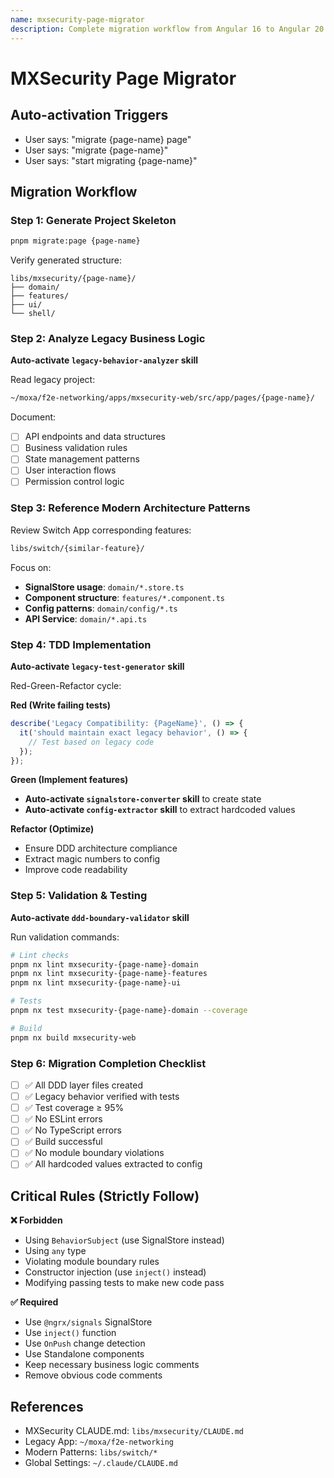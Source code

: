 ```yaml
---
name: mxsecurity-page-migrator
description: Complete migration workflow from Angular 16 to Angular 20 with DDD architecture and SignalStore
---
```


# MXSecurity Page Migrator

## Auto-activation Triggers
- User says: "migrate {page-name} page"
- User says: "migrate {page-name}"
- User says: "start migrating {page-name}"

## Migration Workflow

### Step 1: Generate Project Skeleton
```bash
pnpm migrate:page {page-name}
```

Verify generated structure:
```
libs/mxsecurity/{page-name}/
├── domain/
├── features/
├── ui/
└── shell/
```

### Step 2: Analyze Legacy Business Logic
**Auto-activate `legacy-behavior-analyzer` skill**

Read legacy project:
```bash
~/moxa/f2e-networking/apps/mxsecurity-web/src/app/pages/{page-name}/
```

Document:
- [ ] API endpoints and data structures
- [ ] Business validation rules
- [ ] State management patterns
- [ ] User interaction flows
- [ ] Permission control logic

### Step 3: Reference Modern Architecture Patterns
Review Switch App corresponding features:
```bash
libs/switch/{similar-feature}/
```

Focus on:
- **SignalStore usage**: `domain/*.store.ts`
- **Component structure**: `features/*.component.ts`
- **Config patterns**: `domain/config/*.ts`
- **API Service**: `domain/*.api.ts`

### Step 4: TDD Implementation
**Auto-activate `legacy-test-generator` skill**

Red-Green-Refactor cycle:

**Red (Write failing tests)**
```typescript
describe('Legacy Compatibility: {PageName}', () => {
  it('should maintain exact legacy behavior', () => {
    // Test based on legacy code
  });
});
```

**Green (Implement features)**
- **Auto-activate `signalstore-converter` skill** to create state
- **Auto-activate `config-extractor` skill** to extract hardcoded values

**Refactor (Optimize)**
- Ensure DDD architecture compliance
- Extract magic numbers to config
- Improve code readability

### Step 5: Validation & Testing
**Auto-activate `ddd-boundary-validator` skill**

Run validation commands:
```bash
# Lint checks
pnpm nx lint mxsecurity-{page-name}-domain
pnpm nx lint mxsecurity-{page-name}-features
pnpm nx lint mxsecurity-{page-name}-ui

# Tests
pnpm nx test mxsecurity-{page-name}-domain --coverage

# Build
pnpm nx build mxsecurity-web
```

### Step 6: Migration Completion Checklist

- [ ] ✅ All DDD layer files created
- [ ] ✅ Legacy behavior verified with tests
- [ ] ✅ Test coverage ≥ 95%
- [ ] ✅ No ESLint errors
- [ ] ✅ No TypeScript errors
- [ ] ✅ Build successful
- [ ] ✅ No module boundary violations
- [ ] ✅ All hardcoded values extracted to config

## Critical Rules (Strictly Follow)

**❌ Forbidden**
- Using `BehaviorSubject` (use SignalStore instead)
- Using `any` type
- Violating module boundary rules
- Constructor injection (use `inject()` instead)
- Modifying passing tests to make new code pass

**✅ Required**
- Use `@ngrx/signals` SignalStore
- Use `inject()` function
- Use `OnPush` change detection
- Use Standalone components
- Keep necessary business logic comments
- Remove obvious code comments

## References
- MXSecurity CLAUDE.md: `libs/mxsecurity/CLAUDE.md`
- Legacy App: `~/moxa/f2e-networking`
- Modern Patterns: `libs/switch/*`
- Global Settings: `~/.claude/CLAUDE.md`
